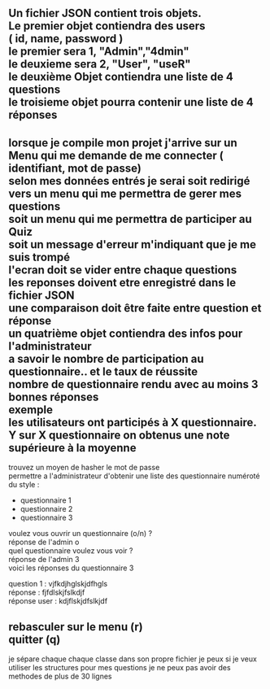 Un fichier JSON contient trois objets.  
Le premier objet  contiendra des users  
( id, name, password )  
le premier sera 1, "Admin","4dmin"  
le deuxieme sera 2, "User", "useR"  
le deuxième Objet contiendra une liste de 4 questions  
le troisieme objet pourra contenir une liste de 4 réponses  
-------------------------------------------------------------------
lorsque je compile mon projet j'arrive sur un Menu qui me demande de me connecter ( identifiant, mot de passe)  
selon mes données entrés je serai soit redirigé vers un menu qui me permettra de gerer mes questions  
soit un menu qui me permettra de participer au Quiz  
soit un message d'erreur m'indiquant que je me suis trompé  
l'ecran doit se vider entre chaque questions  
les reponses doivent etre enregistré dans le fichier JSON  
une comparaison doit être faite entre question et réponse  
un quatrième objet contiendra des infos pour l'administrateur  
a savoir le nombre de participation au questionnaire.. et le taux de réussite  
nombre de questionnaire rendu avec au moins 3 bonnes réponses  
exemple  
les utilisateurs ont participés à X questionnaire. Y sur X questionnaire on obtenus une note supérieure à la moyenne
------------------------------------------------------------------------
trouvez un moyen de hasher le mot de passe  
permettre a l'administrateur d'obtenir une liste des questionnaire numéroté
du style :
- questionnaire 1
- questionnaire 2
- questionnaire 3

voulez vous ouvrir un questionnaire (o/n) ?  
réponse de l'admin o  
quel questionnaire voulez vous voir ?  
réponse de l'admin 3  
voici les réponses du questionnaire 3  

question 1 : vjfkdjhglskjdfhgls  
réponse : fjfdlskjfslkdjf  
réponse user : kdjflskjdfslkjdf

rebasculer sur le menu (r)  
quitter (q)
------------------------------------------------------------------------------
je sépare chaque chaque classe dans son propre fichier
je peux si je veux utiliser les structures pour mes questions
je ne peux pas avoir des methodes de plus de 30 lignes

